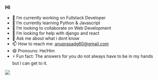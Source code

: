 ### Hi 





- 🔭 I’m currently working on Fullstack Developer
- 🌱 I’m currently learning Python & Javascript
- 👯 I’m looking to collaborate on Web Development
- 🤔 I’m looking for help with django and react
- 💬 Ask me about what i dont know
- 📫 How to reach me: anuprasadg60@gmail.com
- 😄 Pronouns: He/Him
- ⚡ Fun fact: The answers for you do not always have to be in my hands but I can get to it.

<img src="https://github-readme-stats.vercel.app/api?username=anuprasadgc&&show_icons=true&title_color=05a624&icon_color=ffffff&text_color=daf7dc&bg_color=000000">

